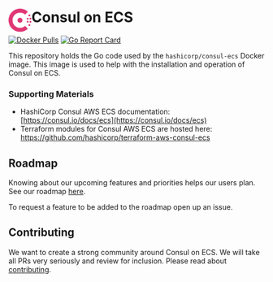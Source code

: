 <h1>
  <img src="./_docs/logo.svg" align="left" height="46px" alt="Consul logo"/>
  <span>Consul on ECS</span>
</h1>

[![Docker Pulls](https://img.shields.io/docker/pulls/hashicorp/consul-ecs)](https://hub.docker.com/r/hashicorp/consul-ecs)
[![Go Report Card](https://goreportcard.com/badge/github.com/hashicorp/consul-ecs)](https://goreportcard.com/report/github.com/hashicorp/consul-ecs)

This repository holds the Go code used by the `hashicorp/consul-ecs` Docker image.
This image is used to help with the installation and operation of Consul on ECS.  

### Supporting Materials

- HashiCorp Consul AWS ECS documentation: [https://consul.io/docs/ecs](https://consul.io/docs/ecs)
- Terraform modules for Consul AWS ECS are hosted here: https://github.com/hashicorp/terraform-aws-consul-ecs

## Roadmap

Knowing about our upcoming features and priorities helps our users plan. See our roadmap [here](https://github.com/hashicorp/consul-ecs/projects/1).

To request a feature to be added to the roadmap open up an issue.

## Contributing

We want to create a strong community around Consul on ECS. We will take all PRs very seriously and review for inclusion. Please read about [contributing](./CONTRIBUTING.md).
